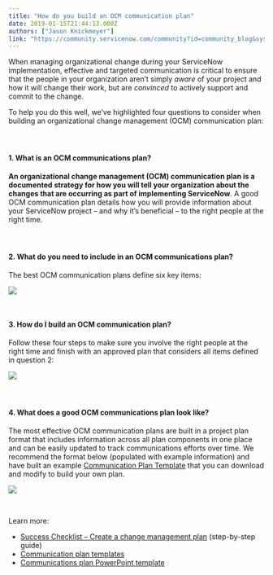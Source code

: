 ```yaml
---
title: "How do you build an OCM communication plan"
date: 2019-01-15T21:44:13.000Z
authors: ["Jason Knickmeyer"]
link: "https://community.servicenow.com/community?id=community_blog&sys_id=9de39bc1db0beb00fa192183ca96192f"
---
```

<p>When managing organizational change during your ServiceNow implementation, effective and targeted communication is critical to ensure that the people in your organization aren’t simply <em>aware</em> of your project and how it will change their work, but are <em>convinced</em> to actively support and commit to the change.</p>
<p>To help you do this well, we’ve highlighted four questions to consider when building an organizational change management (OCM) communication plan:</p>
<h4> </h4>
<h4>1. What is an OCM communications plan?</h4>
<p><strong>An organizational change management (OCM) communication plan is a documented strategy for how you will tell your organization about the changes that are occurring as part of implementing ServiceNow</strong>. A good OCM communication plan details how you will provide information about your ServiceNow project – and why it’s beneficial – to the right people at the right time.</p>
<h4> </h4>
<h4>2. What do you need to include in an OCM communications plan?</h4>
<p>The best OCM communication plans define six key items:</p>
<p><img style="max-width: 100%; max-height: 480px;" src="16689851db83ef002e8c2183ca961970.iix" /></p>
<p> </p>
<h4>3. How do I build an OCM communication plan?</h4>
<p>Follow these four steps to make sure you involve the right people at the right time and finish with an approved plan that considers all items defined in question 2:</p>
<p><img style="max-width: 100%; max-height: 480px;" src="a7935f81db0beb00fa192183ca9619d7.iix" /></p>
<h4> </h4>
<h4>4. What does a good OCM communications plan look like?</h4>
<p>The most effective OCM communication plans are built in a project plan format that includes information across all plan components in one place and can be easily updated to track communications efforts over time. We recommend the format below (populated with example information) and have built an example <a href="https://www.servicenow.com/success/champion/communication-plan-template.html" rel="nofollow">Communication Plan Template</a> that you can download and modify to build your own plan.</p>
<p><img style="max-width: 100%; max-height: 480px;" src="f3a3d3c1db0beb00fa192183ca96195c.iix" /></p>
<p> </p>
<p>Learn more:</p>
<ul><li><a href="https://www.servicenow.com/content/dam/servicenow-assets/public/en-us/doc-type/bp/subpillar17-changemgmt.pptx" rel="nofollow">Success Checklist – Create a change management plan</a> (step-by-step guide)</li><li><a href="https://www.servicenow.com/success/champion/communication-plan-template.html" rel="nofollow">Communication plan templates</a></li><li><a href="https://www.servicenow.com/success/champion/communications-plan.html" rel="nofollow">Communications plan PowerPoint template</a></li></ul>